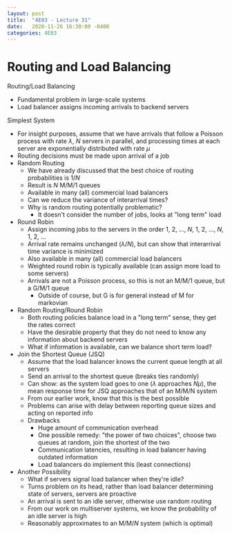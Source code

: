 ```yaml
---
layout: post
title:  "4E03 - Lecture 31"
date:   2020-11-26 16:30:00 -0400
categories: 4E03
---
```


Routing and Load Balancing
===

Routing/Load Balancing
- Fundamental problem in large-scale systems
- Load balancer assigns incoming arrivals to backend servers

Simplest System
- For insight purposes, assume that we have arrivals that follow a Poisson process with rate $\lambda$, $N$ servers in parallel, and processing times at each server are exponentially distributed with rate $\mu$
- Routing decisions must be made upon arrival of a job
- Random Routing
    - We have already discussed that the best choice of routing probabilities is $1/N$
    - Result is $N$ M/M/1 queues
    - Available in many (all) commercial load balancers
    - Can we reduce the variance of interarrival times? 
    - Why is random routing potentially problematic?
        - It doesn't consider the number of jobs, looks at "long term" load
- Round Robin
    - Assign incoming jobs to the servers in the order 1, 2, ..., *N*, 1, 2, ..., *N*, 1, 2, ...
    - Arrival rate remains unchanged $(\lambda/N)$, but can show that interarrival time variance is minimized
    - Also available in many (all) commercial load balancers
    - Weighted round robin is typically available (can assign more load to some servers)
    - Arrivals are not a Poisson process, so this is not an M/M/1 queue, but a G/M/1 queue
        - Outside of course, but G is for general instead of M for markovian 
- Random Routing/Round Robin
    - Both routing policies balance load in a "long term" sense, they get the rates correct
    - Have the desirable property that they do not need to know any information about backend servers
    - What if information is available, can we balance short term load?
- Join the Shortest Queue (JSQ)
    - Assume that the load balancer knows the current queue length at all servers
    - Send an arrival to the shortest queue (breaks ties randomly)
    - Can show: as the system load goes to one ($\lambda$ approaches $N \mu$), the mean response time for JSQ approaches that of an M/M/N system
    - From our earlier work, know that this is the best possible
    - Problems can arise with delay between reporting queue sizes and acting on reported info
    - Drawbacks
        - Huge amount of communication overhead
        - One possible remedy: "the power of two choices", choose two queues at random, join the shortest of the two
        - Communication latencies, resulting in load balancer having outdated information
        - Load balancers do implement this (least connections)
- Another Possibility
    - What if servers signal load balancer when they're idle?
    - Turns problem on its head, rather than load balancer determining state of servers, servers are proactive
    - An arrival is sent to an idle server, otherwise use random routing
    - From our work on multiserver systems, we know the probability of an idle server is high
    - Reasonably approximates to an M/M/*N* system (which is optimal)